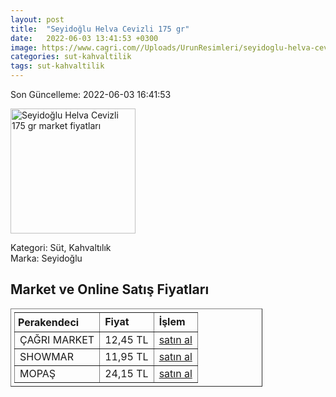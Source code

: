 ```yaml
---
layout: post
title:  "Seyidoğlu Helva Cevizli 175 gr"
date:   2022-06-03 13:41:53 +0300
image: https://www.cagri.com//Uploads/UrunResimleri/seyidoglu-helva-cevizli-175-gr--d839-.jpg
categories: sut-kahvaltilik
tags: sut-kahvaltilik
---
```


Son Güncelleme: 2022-06-03 16:41:53

<img src="https://www.cagri.com//Uploads/UrunResimleri/seyidoglu-helva-cevizli-175-gr--d839-.jpg" width="200" alt="Seyidoğlu Helva Cevizli 175 gr market fiyatları" />

Kategori: Süt, Kahvaltılık
<br />
Marka: Seyidoğlu

<h2>Market ve Online Satış Fiyatları</h2>

<table border="1" style="padding: 5px;width:80%;">
  <tr>
    <td style="padding: 5px;"><strong>Perakendeci</strong></td>
    <td><strong>Fiyat</strong></td>
    <td><strong>İşlem</strong></td>
  </tr>
  <tr>
              <td title="Çağrı Market">ÇAĞRI MARKET</td>
              <td>12,45 TL</td>
              <td><a title="Çağrı Market" target="_blank" href="https://www.cagri.com/seyidoglu-helva-cevizli-175-gr">satın al</a></td>
            </tr><tr>
              <td title="Showmar">SHOWMAR</td>
              <td>11,95 TL</td>
              <td><a title="Showmar" target="_blank" href="https://www.showmar.com.tr/urun/seyidoglu-helva-175gr-cevizli">satın al</a></td>
            </tr><tr>
              <td title="Mopaş">MOPAŞ</td>
              <td>24,15 TL</td>
              <td><a title="Mopaş" target="_blank" href="https://www.mopas.com.tr/seyidoglu-helva-cevizli-350-gr/p/638637">satın al</a></td>
            </tr>
</table>
